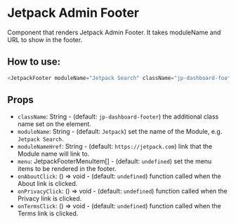 # Jetpack Admin Footer

Component that renders Jetpack Admin Footer.
It takes moduleName and URL to show in the footer.

## How to use:

```js
<JetpackFooter moduleName="Jetpack Search" className="jp-dashboard-footer" />
```

## Props

- `className`: String - (default: `jp-dashboard-footer`) the additional class name set on the element.
- `moduleName`: String - (default: `Jetpack`) set the name of the Module, e.g. `Jetpack Search`.
- `moduleNameHref`: String - (default: `https://jetpack.com`) link that the Module name will link to.
- `menu`: JetpackFooterMenuItem[] - (default: `undefined`) set the menu items to be rendered in the footer.
- `onAboutClick`: () => void - (default: `undefined`) function called when the About link is clicked.
- `onPrivacyClick`: () => void - (default: `undefined`) function called when the Privacy link is clicked.
- `onTermsClick`: () => void - (default: `undefined`) function called when the Terms link is clicked.
